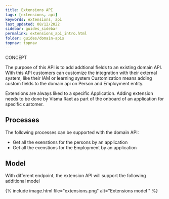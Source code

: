 ```yaml
---
title: Extensions API
tags: [extensions, api]
keywords: extensions, api
last_updated: 08/12/2022
sidebar: guides_sidebar
permalink: extensions_api_intro.html
folder: guides/domain-apis
topnav: topnav
---
```

<span class="label label-danger">CONCEPT</span>

The purpose of this API is to add addtional fields to an existing domain API. With this API customers can customize the integration with their external system, like their IAM or learning system Customization means adding custom fields to the domain api on Person and Employment entity.

Extensions are always liked to a specific Application. Adding extension needs to be done by Visma Raet as part of the onboard of an application for specific customer.

## Processes
The following processes can be supported with the domain API:
- Get all the exenstions for the persons by an application
- Get all the exenstions for the Employment  by an application

## Model
With different endpoint, the extension API will support the following additional  model

{% include image.html file="extensions.png" alt="Extensions model " %}
